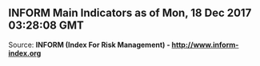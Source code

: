## INFORM Main Indicators as of Mon, 18 Dec 2017 03:28:08 GMT

Source: **INFORM (Index For Risk Management) - http://www.inform-index.org**